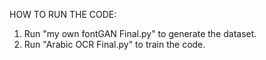 

HOW TO RUN THE CODE:

1. Run "my own fontGAN Final.py" to generate the dataset.
2. Run "Arabic OCR Final.py" to train the code.
